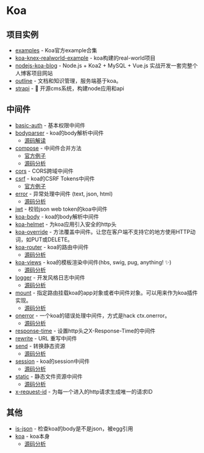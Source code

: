 # Koa

## 项目实例

- [examples](https://github.com/koajs/examples) - Koa官方example合集
- [koa-knex-realworld-example](https://github.com/gothinkster/koa-knex-realworld-example) - koa构建的real-world项目
- [nodejs-koa-blog](https://github.com/liangfengbo/nodejs-koa-blog) - Node.js + Koa2 + MySQL + Vue.js 实战开发一套完整个人博客项目网站
- [outline](https://github.com/outline/outline) - 文档和知识管理，服务端基于koa。
- [strapi](https://github.com/strapi/strapi/) - <g-emoji class="g-emoji" alias="rocket" fallback-src="https://github.githubassets.com/images/icons/emoji/unicode/1f680.png">🚀</g-emoji> 开源cms系统，构建node应用和api

## 中间件

- [basic-auth](https://github.com/koajs/basic-auth) - 基本权限中间件
- [bodyparser](https://github.com/koajs/bodyparser) - koa的body解析中间件
    - [源码解读](https://github.com/FunnyLiu/bodyparser/tree/readsource)
- [compose](https://github.com/koajs/compose) - 中间件合并方法
    - [官方例子](https://github.com/koajs/examples/blob/master/compose/app.js#L15)
    - [源码分析](https://github.com/FunnyLiu/compose/tree/readsource)
- [cors](https://github.com/koajs/cors) - CORS跨域中间件
- [csrf](https://github.com/koajs/csrf) - koa的CSRF Tokens中间件
    - [官方例子](https://github.com/koajs/examples/blob/master/csrf/app.js#L4)
- [error](https://github.com/koajs/error) - 异常处理中间件 (text, json, html)
    - [源码分析](https://github.com/FunnyLiu/error/tree/readsource)
- [jwt](https://github.com/koajs/jwt) - 校验json web token的koa中间件
- [koa-body](https://github.com/dlau/koa-body) - koa的body解析中间件
- [koa-helmet](https://github.com/venables/koa-helmet) - 为koa应用引入安全的http头
- [koa-override](https://github.com/node-modules/koa-override) - 方法覆盖中间件。让您在客户端不支持它的地方使用HTTP动词，如PUT或DELETE。
- [koa-router](https://github.com/ZijianHe/koa-router) - koa的路由中间件
    - [源码分析](https://github.com/FunnyLiu/koa-router/tree/readsource)
- [koa-views](https://github.com/queckezz/koa-views) - koa的模板渲染中间件(hbs, swig, pug, anything! <g-emoji class="g-emoji" alias="sparkles" fallback-src="https://github.githubassets.com/images/icons/emoji/unicode/2728.png">✨</g-emoji>)
    - [源码分析](https://github.com/FunnyLiu/koa-views/tree/readsource)
- [logger](https://github.com/koajs/logger) - 开发风格日志中间件
    - [源码分析](https://github.com/FunnyLiu/logger/tree/readsource)
- [mount](https://github.com/koajs/mount) - 指定路由挂载koa的app对象或者中间件对象。可以用来作为koa插件实现。
    - [源码分析](https://github.com/FunnyLiu/mount/tree/readsource)
- [onerror](https://github.com/koajs/onerror) - 一个koa的错误处理中间件，方式是hack ctx.onerror。
    - [源码分析](https://github.com/FunnyLiu/onerror/tree/readsource)
- [response-time](https://github.com/koajs/response-time) - 设置http头之X-Response-Time的中间件
- [rewrite](https://github.com/koajs/rewrite) - URL 重写中间件
- [send](https://github.com/koajs/send) - 转换静态资源
    - [源码分析](https://github.com/FunnyLiu/send/tree/readsource)
- [session](https://github.com/koajs/session) - koa的session中间件
    - [源码分析](https://github.com/FunnyLiu/session/tree/readsource)
- [static](https://github.com/koajs/static) - 静态文件资源中间件
    - [源码分析](https://github.com/FunnyLiu/static/tree/readsource)
- [x-request-id](https://github.com/koa-modules/x-request-id) - 为每一个进入的http请求生成唯一的请求ID


## 其他
- [is-json](https://github.com/koajs/is-json) - 检查koa的body是不是json，被egg引用
- [koa](https://github.com/koajs/koa) - koa本身
    - [源码分析](https://github.com/FunnyLiu/koa/tree/readsource)
